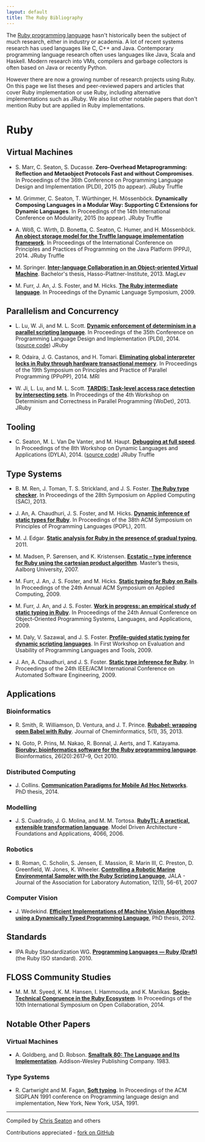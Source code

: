 ```yaml
---
layout: default
title: The Ruby Bibliography
---
```


The [Ruby programming language](http://ruby-lang.org/) hasn't historically been
the subject of much research, either in industry or academia. A lot of recent
systems research has used languages like C, C++ and Java. Contemporary
programming language research often uses languages like Java, Scala and Haskell.
Modern research into VMs, compilers and garbage collectors is often based on
Java or recently Python.

However there are now a growing number of research projects using Ruby. On this
page we list theses and peer-reviewed papers and articles that cover Ruby
implementation or use Ruby, including alternative implementations such as JRuby.
We also list other notable papers that don't mention Ruby but are applied in
Ruby implementations.

# Ruby

## Virtual Machines

* S. Marr, C. Seaton, S. Ducasse. **Zero-Overhead Metaprogramming: Reflection and Metaobject Protocols Fast and without Compromises**. In Proceedings of the 36th Conference on Programming Language Design and Implementation (PLDI), 2015 (to appear).
<span class="tag tag-jruby">JRuby</span>
<span class="tag tag-truffle">Truffle</span>

* M. Grimmer, C. Seaton, T. Würthinger, H. Mössenböck. **Dynamically Composing Languages in a Modular Way: Supporting C Extensions for Dynamic Languages**. In Proceedings of the 14th International Conference on Modularity, 2015 (to appear).
<span class="tag tag-jruby">JRuby</span>
<span class="tag tag-truffle">Truffle</span>

* A. Wöß, C. Wirth, D. Bonetta, C. Seaton, C. Humer, and H. Mössenböck. **[An object storage model for the Truffle language implementation framework](http://www.chrisseaton.com/rubytruffle/pppj14-om/pppj14-om.pdf)**. In Proceedings of the International Conference on Principles and Practices of Programming on the Java Platform (PPPJ), 2014.
<span class="tag tag-jruby">JRuby</span>
<span class="tag tag-truffle">Truffle</span>

* M. Springer. **[Inter-language Collaboration in an Object-oriented Virtual Machine](http://www.matthiasspringer.de/downloads/BP2012H1_intra-language_collaboration.pdf)**. Bachelor's thesis, Hasso-Plattner-Institute, 2013.
<span class="tag tag-maglev">MagLev</span>

* M. Furr, J. An, J. S. Foster, and M. Hicks. **[The Ruby intermediate language](http://www.cs.umd.edu/projects/PL/druby/papers/druby-dls09.pdf)**. In Proceedings of the Dynamic Language Symposium, 2009.

## Parallelism and Concurrency

* L. Lu, W. Ji, and M. L. Scott. **[Dynamic enforcement of determinism in a parallel scripting language](http://www.cs.rochester.edu/u/scott/papers/2014_PLDI_DPR.pdf)**. In Proceedings of the 35th Conference on Programming Language Design and Implementation (PLDI), 2014. ([source code](https://github.com/RB-DPR/RB-DPR))
<span class="tag tag-jruby">JRuby</span>

* R. Odaira, J. G. Castanos, and H. Tomari. **[Eliminating global interpreter locks in Ruby through hardware transactional memory](http://researcher.watson.ibm.com/researcher/files/jp-ODAIRA/PPoPP2014_RubyGILHTM.pdf)**. In Proceedings of the 19th Symposium on Principles and Practice of Parallel Programming (PPoPP), 2014.
<span class="tag tag-mri">MRI</span>

* W. Ji, L. Lu, and M. L. Scott. **[TARDIS: Task-level access race detection by intersecting sets](http://wodet.cs.washington.edu/wp-content/uploads/2013/03/wodet2013-final9.pdf)**. In Proceedings of the 4th Workshop on Determinism and Correctness in Parallel Programming (WoDet), 2013.
<span class="tag tag-jruby">JRuby</span>

## Tooling

* C. Seaton, M. L. Van De Vanter, and M. Haupt. **[Debugging at full speed](http://www.lifl.fr/dyla14/papers/dyla14-3-Debugging_at_Full_Speed.pdf)**. In Proceedings of the 8th Workshop on Dynamic Languages and Applications (DYLA), 2014. ([source code](http://lafo.ssw.uni-linz.ac.at/truffle/debugging/dyla14-debugging-artifact-0557a4f756d4.tar.gz))
<span class="tag tag-jruby">JRuby</span>
<span class="tag tag-truffle">Truffle</span>

## Type Systems

* B. M. Ren, J. Toman, T. S. Strickland, and J. S. Foster. **[The Ruby type checker](http://www.cs.umd.edu/~jfoster/papers/oops13.pdf)**. In Proceedings of the 28th Symposium on Applied Computing (SAC), 2013.

* J. An, A. Chaudhuri, J. S. Foster, and M. Hicks. **[Dynamic inference of static types for Ruby](http://www.cs.umd.edu/~jfoster/papers/popl11.pdf)**. In Proceedings of the 38th ACM Symposium on Principles of Programming Languages (POPL), 2011.

* M. J. Edgar. **[Static analysis for Ruby in the presence of gradual typing](http://www.cs.dartmouth.edu/reports/TR2011-686.pdf)**, 2011.

* M. Madsen, P. Sørensen, and K. Kristensen. **[Ecstatic – type inference for Ruby using the cartesian product algorithm](http://projekter.aau.dk/projekter/files/61071016/1181807983.pdf)**. Master’s thesis, Aalborg University, 2007.

* M. Furr, J. An, J. S. Foster, and M. Hicks. **[Static typing for Ruby on Rails](http://www.cs.umd.edu/projects/PL/druby/papers/drails-ase09.pdf)**. In Proceedings of the 24th Annual ACM Symposium on Applied Computing, 2009.

* M. Furr, J. An, and J. S. Foster. **[Work in progress: an empirical study of static typing in Ruby](http://www.cs.umd.edu/projects/PL/druby/papers/druby-pilot-plateau09.pdf)**. In Proceedings of the 24th Annual Conference on Object-Oriented Programming Systems, Languages, and Applications, 2009.

* M. Daly, V. Sazawal, and J. S. Foster. **[Profile-guided static typing for dynamic scripting languages](http://www.cs.umd.edu/projects/PL/druby/papers/druby-oopsla09.pdf)**. In First Workshop on Evaluation and Usability of Programming Languages and Tools, 2009.

* J. An, A. Chaudhuri, and J. S. Foster. **[Static type inference for Ruby](http://www.cs.umd.edu/projects/PL/druby/papers/druby-oops09.pdf)**. In Proceedings of the 24th IEEE/ACM International Conference on Automated Software Engineering, 2009.

## Applications

### Bioinformatics

* R. Smith, R. Williamson, D. Ventura, and J. T. Prince. **[Rubabel: wrapping open Babel with Ruby](http://www.biomedcentral.com/content/pdf/1758-2946-5-35.pdf)**. Journal of Cheminformatics, 5(1), 35, 2013.

* N. Goto, P. Prins, M. Nakao, R. Bonnal, J. Aerts, and T. Katayama. **[Bioruby: bioinformatics software for the Ruby programming language](http://www.ncbi.nlm.nih.gov/pmc/articles/PMC2951089/pdf/btq475.pdf)**. Bioinformatics, 26(20):2617–9, Oct 2010.

### Distributed Computing

* J. Collins. **[Communication Paradigms for Mobile Ad Hoc Networks](http://cs.ucla.edu/~collins/documents/Justin_Collins-Communication_Paradigms_for_Mobile_Ad_Hoc_Networks-Dissertation.pdf)**. PhD thesis, 2014.

### Modelling

* J. S. Cuadrado, J. G. Molina, and M. M. Tortosa. **[RubyTL: A practical, extensible transformation language](http://link.springer.com/chapter/10.1007/11787044_13)**. Model Driven Architecture - Foundations and Applications, 4066, 2006.

### Robotics

* B. Roman, C. Scholin, S. Jensen, E. Massion, R. Marin III, C. Preston, D. Greenfield, W. Jones, K. Wheeler. **[Controlling a Robotic Marine Environmental Sampler with the Ruby Scripting Language](http://jla.sagepub.com/content/12/1/56.full.pdf)**, JALA - Journal of the Association for Laboratory Automation, 12(1), 56-61, 2007

### Computer Vision

* J. Wedekind. **[Efficient Implementations of Machine Vision Algorithms using a Dynamically Typed Programming Language](http://dx.doi.org/10.6084/m9.figshare.97244)**, PhD thesis, 2012.

## Standards

* IPA Ruby Standardization WG. **[Programming Languages — Ruby (Draft)](https://www.ipa.go.jp/osc/english/ruby/)** (the Ruby ISO standard). 2010.

## FLOSS Community Studies

* M. M. M. Syeed, K. M. Hansen, I. Hammouda, and K. Manikas. **[Socio-Technical Congruence in the Ruby Ecosystem](http://www.opensym.org/os2014-files/proceedings/p110.pdf)**. In Proceedings of the 10th International Symposium on Open Collaboration, 2014.

## Notable Other Papers

### Virtual Machines

* A. Goldberg, and D. Robson. **[Smalltalk 80: The Language and Its Implementation](http://stephane.ducasse.free.fr/FreeBooks/BlueBook/Bluebook.pdf)**. Addison-Wesley Publishing Company. 1983.

### Type Systems

* R. Cartwright and M. Fagan, **[Soft typing](http://www.cs.rice.edu/CS/PLT/Publications/Scheme/pldi91-cf.ps.gz)**. In Proceedings of the ACM SIGPLAN 1991 conference on Programming language design and implementation, New York, New York, USA, 1991.

----

Compiled by [Chris Seaton](http://chrisseaton.com/) and others

Contributions appreciated - [fork on GitHub](https://github.com/rubybib/rubybib.org)
